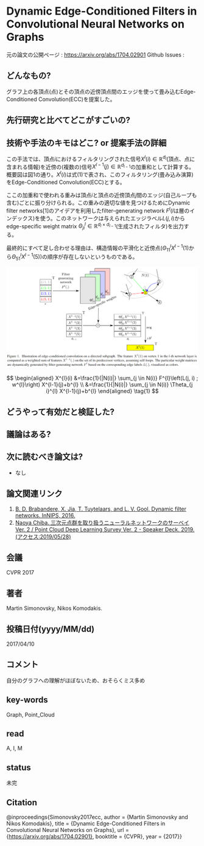 # Dynamic Edge-Conditioned Filters in Convolutional Neural Networks on Graphs

元の論文の公開ページ : https://arxiv.org/abs/1704.02901
Github Issues : 

## どんなもの?
グラフ上の各頂点(点)とその頂点の近傍頂点間のエッジを使って畳み込むEdge-Conditioned Convolution(ECC)を提案した。

## 先行研究と比べてどこがすごいの?

## 技術や手法のキモはどこ? or 提案手法の詳細
この手法では、頂点$i$におけるフィルタリングされた信号$X^l(i)\in\mathbb{R}^{d_ l}$(頂点、点に含まれる情報)を近傍の(複数の)信号$X^{l-1}(j)\in\mathbb{R}^{d_ {l-1} }$の加重和として計算する。概要図は図1の通り。$X^l(i)$は式(1)で表され、このフィルタリング(畳み込み演算)をEdge-Conditioned Convolution(ECC)とする。

ここの加重和で使われる重みは頂点$i$と頂点の近傍頂点$j$間のエッジ(自己ループも含む)ごとに振り分けられる。この重みの適切な値を見つけるためにDynamic filter networks[1]のアイデアを利用したfilter-generating network $F^l$($l$は層のインデックス)を使う。このネットワークは与えられたエッジラベル$L(j,i)$からedge-specific weight matrix $\Theta_ {j i}^{l} \in \mathbb{R}^{d_ {l} \times d_ {l-1}}$(生成されたフィルタ)を出力する。

最終的にすべて足し合わせる理由は、構造情報の平滑化と近傍点($\Theta_ {11}^{l} X^{l-1}(1)$から$\Theta_ {51}^{l} X^{l-1}(5)$)の順序が存在しないというものである。

![fig1](img/DEFiCNNoG/fig1.png)

$$
\begin{aligned} X^{l}(i) &=\frac{1}{|N(i)|} \sum_{j \in N(i)} F^{l}\left(L(j, i) ; w^{l}\right) X^{l-1}(j)+b^{l} \\ &=\frac{1}{|N(i)|} \sum_{j \in N(i)} \Theta_{j i}^{l} X^{l-1}(j)+b^{l} \end{aligned} \tag{1}
$$

## どうやって有効だと検証した?

## 議論はある?

## 次に読むべき論文は?
- なし

## 論文関連リンク
1. [B. D. Brabandere, X. Jia, T. Tuytelaars, and L. V. Gool. Dynamic filter networks. InNIPS, 2016.](https://papers.nips.cc/paper/6578-dynamic-filter-networks.pdf)
2. [Naoya Chiba. 三次元点群を取り扱うニューラルネットワークのサーベイ Ver. 2 / Point Cloud Deep Learning Survey Ver. 2 - Speaker Deck. 2019. (アクセス:2019/05/28)](https://speakerdeck.com/nnchiba/point-cloud-deep-learning-survey-ver-2?slide=50)

## 会議
CVPR 2017

## 著者
Martin Simonovsky, Nikos Komodakis.

## 投稿日付(yyyy/MM/dd)
2017/04/10

## コメント
自分のグラフへの理解がほぼないため、おそらくミス多め

## key-words
Graph, Point_Cloud

## read
A, I, M

## status
未完

## Citation
@inproceedings{Simonovsky2017ecc,
    author = {Martin Simonovsky and Nikos Komodakis},
    title = {Dynamic Edge-Conditioned Filters in Convolutional Neural Networks on Graphs},
    url = {https://arxiv.org/abs/1704.02901},
    booktitle = {CVPR},
    year = {2017}}